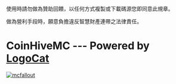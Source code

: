 使用時請勿做為贊助回饋，以任何方式複製或下載碼源您即同意此規章。

做為營利手段時，願意負擔違反智慧財產連帶之法律責任。

# CoinHiveMC --- Powered by [LogoCat](https://mcuuid.net/?q=logocat) 
[![mcfallout](https://i.imgur.com/o6S7V07.png)](https://mcfallout.net)
